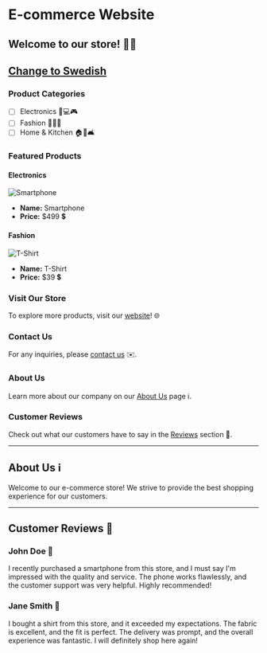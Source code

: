 # E-commerce Website

## Welcome to our store! 🛒😃

## [Change to Swedish](e-commerce-se.md)

### Product Categories

- [ ] Electronics 📱💻🎮
- [ ] Fashion 👗👔👠
- [ ] Home & Kitchen 🏠🍴🛋️

### Featured Products

#### Electronics

![Smartphone](https://m.media-amazon.com/images/I/519AlhJGGAL._AC_SX522_.jpg)

- **Name:** Smartphone
- **Price:** $499 💲

#### Fashion

![T-Shirt](https://m.media-amazon.com/images/I/A13usaonutL._CLa%7C2140%2C2000%7C61UfXFte95L.png%7C0%2C0%2C2140%2C2000%2B0.0%2C0.0%2C2140.0%2C2000.0_AC_UX679_.png)

- **Name:** T-Shirt
- **Price:** $39 💲

### Visit Our Store

To explore more products, visit our [website](https://example.com)! 🌐

### Contact Us

For any inquiries, please [contact us](mailto:info@example.com) ✉️.

### About Us

Learn more about our company on our [About Us](#about-us) page ℹ️.

### Customer Reviews

Check out what our customers have to say in the [Reviews](#customer-reviews) section 💬.

---

## About Us ℹ️

Welcome to our e-commerce store! We strive to provide the best shopping experience for our customers.

---

## Customer Reviews 💬

### John Doe 👤

I recently purchased a smartphone from this store, and I must say I'm impressed with the quality and service. The phone works flawlessly, and the customer support was very helpful. Highly recommended!

### Jane Smith 👩

I bought a shirt from this store, and it exceeded my expectations. The fabric is excellent, and the fit is perfect. The delivery was prompt, and the overall experience was fantastic. I will definitely shop here again!
